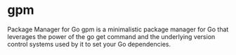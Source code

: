 gpm
==========
Package Manager for Go
gpm is a minimalistic package manager for Go that leverages the power of the go get command and the underlying version control systems used by it to set your Go dependencies.